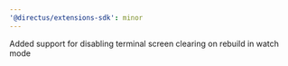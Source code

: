 ```yaml
---
'@directus/extensions-sdk': minor
---
```


Added support for disabling terminal screen clearing on rebuild in watch mode
